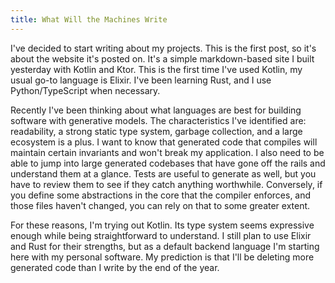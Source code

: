 ```yaml
---
title: What Will the Machines Write
---
```


I've decided to start writing about my projects. This is the first post, so it's about the website it's posted on. It's a simple markdown-based site I built yesterday with Kotlin and Ktor. This is the first time I've used Kotlin, my usual go-to language is Elixir. I've been learning Rust, and I use Python/TypeScript when necessary.

Recently I've been thinking about what languages are best for building software with generative models. The characteristics I've identified are: readability, a strong static type system, garbage collection, and a large ecosystem is a plus. I want to know that generated code that compiles will maintain certain invariants and won't break my application. I also need to be able to jump into large generated codebases that have gone off the rails and understand them at a glance. Tests are useful to generate as well, but you have to review them to see if they catch anything worthwhile. Conversely, if you define some abstractions in the core that the compiler enforces, and those files haven't changed, you can rely on that to some greater extent.

For these reasons, I'm trying out Kotlin. Its type system seems expressive enough while being straightforward to understand. I still plan to use Elixir and Rust for their strengths, but as a default backend language I'm starting here with my personal software. My prediction is that I'll be deleting more generated code than I write by the end of the year.
